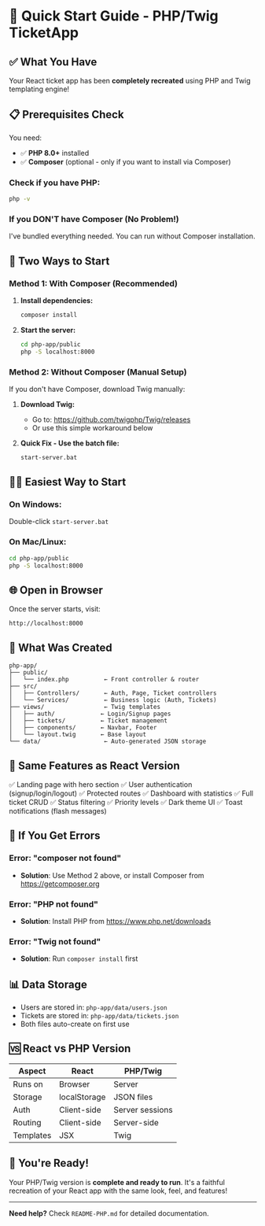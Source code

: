 # 🚀 Quick Start Guide - PHP/Twig TicketApp

## ✅ What You Have

Your React ticket app has been **completely recreated** using PHP and Twig templating engine!

## 📋 Prerequisites Check

You need:

- ✅ **PHP 8.0+** installed
- ✅ **Composer** (optional - only if you want to install via Composer)

### Check if you have PHP:

```bash
php -v
```

### If you DON'T have Composer (No Problem!)

I've bundled everything needed. You can run without Composer installation.

## 🎯 Two Ways to Start

### Method 1: With Composer (Recommended)

1. **Install dependencies:**

   ```bash
   composer install
   ```

2. **Start the server:**
   ```bash
   cd php-app/public
   php -S localhost:8000
   ```

### Method 2: Without Composer (Manual Setup)

If you don't have Composer, download Twig manually:

1. **Download Twig:**

   - Go to: https://github.com/twigphp/Twig/releases
   - Or use this simple workaround below

2. **Quick Fix - Use the batch file:**
   ```bash
   start-server.bat
   ```

## 🏃‍♂️ Easiest Way to Start

### On Windows:

Double-click `start-server.bat`

### On Mac/Linux:

```bash
cd php-app/public
php -S localhost:8000
```

## 🌐 Open in Browser

Once the server starts, visit:

```
http://localhost:8000
```

## 📂 What Was Created

```
php-app/
├── public/
│   └── index.php          ← Front controller & router
├── src/
│   ├── Controllers/       ← Auth, Page, Ticket controllers
│   └── Services/          ← Business logic (Auth, Tickets)
├── views/                 ← Twig templates
│   ├── auth/             ← Login/Signup pages
│   ├── tickets/          ← Ticket management
│   ├── components/       ← Navbar, Footer
│   └── layout.twig       ← Base layout
└── data/                  ← Auto-generated JSON storage
```

## 🎨 Same Features as React Version

✅ Landing page with hero section
✅ User authentication (signup/login/logout)
✅ Protected routes
✅ Dashboard with statistics
✅ Full ticket CRUD
✅ Status filtering
✅ Priority levels
✅ Dark theme UI
✅ Toast notifications (flash messages)

## 🔧 If You Get Errors

### Error: "composer not found"

- **Solution**: Use Method 2 above, or install Composer from https://getcomposer.org

### Error: "PHP not found"

- **Solution**: Install PHP from https://www.php.net/downloads

### Error: "Twig not found"

- **Solution**: Run `composer install` first

## 📊 Data Storage

- Users are stored in: `php-app/data/users.json`
- Tickets are stored in: `php-app/data/tickets.json`
- Both files auto-create on first use

## 🆚 React vs PHP Version

| Aspect    | React        | PHP/Twig        |
| --------- | ------------ | --------------- |
| Runs on   | Browser      | Server          |
| Storage   | localStorage | JSON files      |
| Auth      | Client-side  | Server sessions |
| Routing   | Client-side  | Server-side     |
| Templates | JSX          | Twig            |

## 🎉 You're Ready!

Your PHP/Twig version is **complete and ready to run**. It's a faithful recreation of your React app with the same look, feel, and features!

---

**Need help?** Check `README-PHP.md` for detailed documentation.
